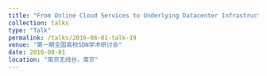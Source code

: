 ```yaml
---
title: "From Online Cloud Services to Underlying Datacenter Infrastructures"
collection: talks
type: "Talk"
permalink: /talks/2016-08-01-talk-19
venue: "第一期全国高校SDN学术研讨会"
date: 2016-08-01
location: "南京无线谷，南京"
---
```

